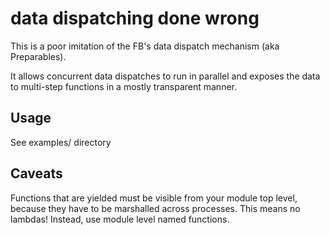 # data dispatching done wrong

This is a poor imitation of the FB's data dispatch mechanism (aka Preparables).

It allows concurrent data dispatches to run in parallel and exposes the data to
multi-step functions in a mostly transparent manner.

## Usage

See examples/ directory

## Caveats

Functions that are yielded must be visible from your module top level, because
they have to be marshalled across processes. This means no lambdas! Instead,
use module level named functions.
